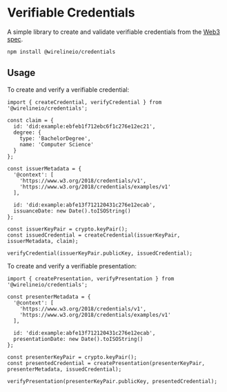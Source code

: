 # Verifiable Credentials

A simple library to create and validate verifiable credentials from the [Web3 spec](https://w3c.github.io/vc-data-model).

```
npm install @wirelineio/credentials
```

## Usage

To create and verify a verifiable credential:

```
import { createCredential, verifyCredential } from '@wirelineio/credentials';

const claim = {
  id: 'did:example:ebfeb1f712ebc6f1c276e12ec21',
  degree: {
    type: 'BachelorDegree',
    name: 'Computer Science'
  }
};

const issuerMetadata = {
  '@context': [
    'https://www.w3.org/2018/credentials/v1',
    'https://www.w3.org/2018/credentials/examples/v1'
  ],

  id: 'did:example:abfe13f712120431c276e12ecab',
  issuanceDate: new Date().toISOString()
};

const issuerKeyPair = crypto.keyPair();
const issuedCredential = createCredential(issuerKeyPair, issuerMetadata, claim);

verifyCredential(issuerKeyPair.publicKey, issuedCredential);
```

To create and verify a verifiable presentation:

```
import { createPresentation, verifyPresentation } from '@wirelineio/credentials';

const presenterMetadata = {
  '@context': [
    'https://www.w3.org/2018/credentials/v1',
    'https://www.w3.org/2018/credentials/examples/v1'
  ],

  id: 'did:example:abfe13f712120431c276e12ecab',
  presentationDate: new Date().toISOString()
};

const presenterKeyPair = crypto.keyPair();
const presentedCredential = createPresentation(presenterKeyPair, presenterMetadata, issuedCredential);

verifyPresentation(presenterKeyPair.publicKey, presentedCredential);
```
